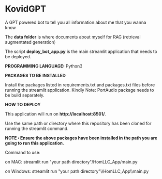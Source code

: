 # KovidGPT
A GPT powered bot to tell you all information about me that you wanna know

The **data folder** is where documents about myself for RAG (retrieval augmentated generation)


The script **deploy_bot_app.py** is the main streamlit application that needs to be deployed.

**PROGRAMMING LANGUAGE:**
Python3

**PACKAGES TO BE INSTALLED**

Install the packages listed in requirements.txt and packages.txt files before running the streamlit application.
Kindly Note: PortAudio package needs to be build separately.

**HOW TO DEPLOY**

This application will run on **http://localhost:8501/**.

Use the same path or directory where this repository has been cloned for running the streamlit command.

**NOTE : Ensure the above packages have been installed in the path you are going to run this application.**

Command to use:

on MAC:
streamlit run "your path directory"/HomLLC_App/main.py

on Windows:
streamlit run "your path directory"\\\HomLLC_App\\\main.py
